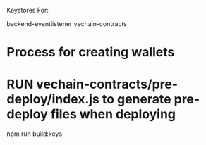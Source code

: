 Keystores For:

backend-eventlistener
vechain-contracts

# Process for creating wallets

# RUN vechain-contracts/pre-deploy/index.js to generate pre-deploy files when deploying
npm run build:keys 

